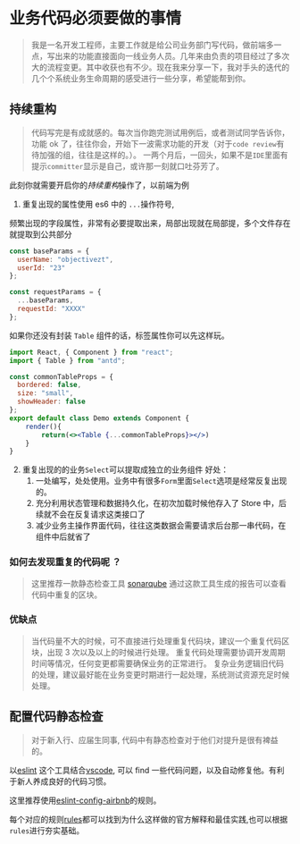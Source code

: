 # 业务代码必须要做的事情

> 我是一名开发工程师，主要工作就是给公司业务部门写代码，做前端多一点，写出来的功能直接面向一线业务人员。几年来由负责的项目经过了多次大的流程变更。其中收获也有不少。现在我来分享一下，我对手头的迭代的几个个系统业务生命周期的感受进行一些分享，希望能帮到你。

## 持续重构

> 代码写完是有成就感的。每次当你跑完测试用例后，或者测试同学告诉你，功能 ok 了，往往你会，开始下一波需求功能的开发（对于`code review`有待加强的组，往往是这样的。）。
> 一两个月后，一回头，如果不是`IDE`里面有提示`committer`显示是自己，或许那一刻就口吐芬芳了。

此刻你就需要开启你的*持续重构*操作了，以前端为例

1. 重复出现的属性使用 es6 中的 `...`操作符号,

频繁出现的字段属性，非常有必要提取出来，局部出现就在局部提，多个文件存在就提取到公共部分

```js
const baseParams = {
  userName: "objectivezt",
  userId: "23"
};

const requestParams = {
  ...baseParams,
  requestId: "XXXX"
};
```

如果你还没有封装 `Table` 组件的话，标签属性你可以先这样玩。

```jsx
import React, { Component } from "react";
import { Table } from "antd";

const commonTableProps = {
  bordered: false,
  size: "small",
  showHeader: false
};
export default class Demo extends Component {
    render(){
        return(<><Table {...commonTableProps}></>)
    }
}
```

2. 重复出现的的业务`Select`可以提取成独立的业务组件
   好处：
   1. 一处编写，处处使用。业务中有很多`Form`里面`Select`选项是经常反复出现的。
   2. 充分利用状态管理和数据持久化，在初次加载时候他存入了 Store 中，后续就不会在反复请求这类接口了
   3. 减少业务主操作界面代码，往往这类数据会需要请求后台那一串代码，在组件中后就省了

### 如何去发现重复的代码呢 ？

> 这里推荐一款静态检查工具 [sonarqube](https://www.sonarqube.org/)
> 通过这款工具生成的报告可以查看代码中重复的区块。

### 优缺点

> 当代码量不大的时候，可不直接进行处理重复代码块，建议一个重复代码区块，出现 3 次以及以上的时候进行处理。
> 重复代码处理需要协调开发周期时间等情况，任何变更都需要确保业务的正常进行。
> 复杂业务逻辑旧代码的处理，建议最好能在业务变更时期进行一起处理，系统测试资源充足时候处理。

## 配置代码静态检查

> 对于新入行、应届生同事, 代码中有静态检查对于他们对提升是很有裨益的。

以[eslint](https://eslint.org/) 这个工具结合[vscode](https://code.visualstudio.com/), 可以 find 一些代码问题，以及自动修复他。有利于新人养成良好的代码习惯。

这里推荐使用[eslint-config-airbnb](https://www.npmjs.com/package/eslint-config-airbnb)的规则。

每个对应的规则[rules](https://eslint.org/docs/rules/)都可以找到为什么这样做的官方解释和最佳实践,也可以根据`rules`进行夯实基础。
